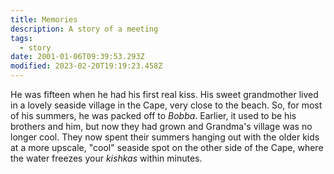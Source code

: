 ```yaml
---
title: Memories
description: A story of a meeting
tags:
  - story
date: 2001-01-06T09:39:53.293Z
modified: 2023-02-20T19:19:23.458Z
---
```


He was fifteen when he had his first real kiss. His sweet grandmother lived in a lovely seaside village in the Cape, very close to the beach. So, for most of his summers, he was packed off to _Bobba_. Earlier, it used to be his brothers and him, but now they had grown and Grandma's village was no longer cool. They now spent their summers hanging out with the older kids at a more upscale, "cool" seaside spot on the other side of the Cape, where the water freezes your _kishkas_ within minutes.
